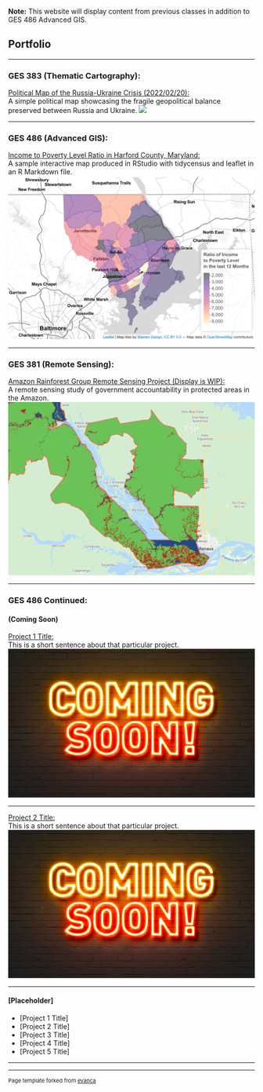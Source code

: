 **Note:** This website will display content from previous classes in addition to GES 486 Advanced GIS.

## Portfolio

---

### GES  383  (Thematic  Cartography): 

[Political Map of the Russia-Ukraine Crisis (2022/02/20):](/Project383/index) <br>
A simple political map showcasing the fragile geopolitical balance preserved between Russia and Ukraine.
[<img src="Project383/ukrainerussiaMAP.svg?raw=true"/>](/Project383/index)

---

### GES  486  (Advanced  GIS): 

[Income to Poverty Level Ratio in Harford County, Maryland:](/Project486.1/index) <br>
A sample interactive map produced in RStudio with tidycensus and leaflet in an R Markdown file.
[<img src="Project486.1/Screen Shot 2022-02-21 at 10.09.36 PM.png?raw=true"/>](/Project486.1/index)

---

### GES  381  (Remote  Sensing): 

[Amazon Rainforest Group Remote Sensing Project (Display is WIP):](/Project381/index) <br>
A remote sensing study of government accountability in protected areas in the Amazon. 
[<img src="Project381/Screen Shot 2022-02-14 at 11.14.42 PM.png?raw=true"/>](/Project381/index)

---

### GES  486  Continued:

#### (Coming Soon)
[Project 1 Title:](/Project486.2/index) <br>
This is a short sentence about that particular project.
[<img src="images/AdobeStock_139559217.jpeg?raw=true"/>](/Project486.2/index)

---
[Project 2 Title:](/Project486.3/index) <br>
This is a short sentence about that particular project.
[<img src="images/AdobeStock_139559217.jpeg?raw=true"/>](/Project486.3/index)

---
#### [Placeholder]

- [Project 1 Title]
- [Project 2 Title]
- [Project 3 Title]
- [Project 4 Title]
- [Project 5 Title]

---




---
<p style="font-size:11px">Page template forked from <a href="https://github.com/evanca/quick-portfolio">evanca</a></p>
<!-- Remove above link if you don't want to attibute -->
